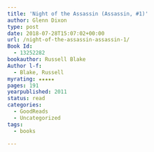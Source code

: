 ```yaml
---
title: 'Night of the Assassin (Assassin, #1)'
author: Glenn Dixon
type: post
date: 2018-07-28T15:07:02+00:00
url: /night-of-the-assassin-assassin-1/
Book Id:
  - 13252282
bookauthor: Russell Blake
Author l-f:
  - Blake, Russell
myrating: ★★★★★
pages: 191
yearpublished: 2011
status: read
categories:
  - GoodReads
  - Uncategorized
tags:
  - books

---
```


